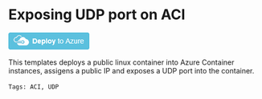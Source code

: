# Exposing UDP port on ACI

<a href="https://portal.azure.com/#create/Microsoft.Template/uri/https://raw.githubusercontent.com/Azure/azure-quickstart-templates/201-aci-udp/azuredeploy.json" target="_blank">
<img src="https://raw.githubusercontent.com/Azure/azure-quickstart-templates/master/1-CONTRIBUTION-GUIDE/images/deploytoazure.png"/>
</a>

This templates deploys a public  linux container into Azure Container instances, assigens a public IP and exposes a UDP port into the container.

`Tags: ACI, UDP`
